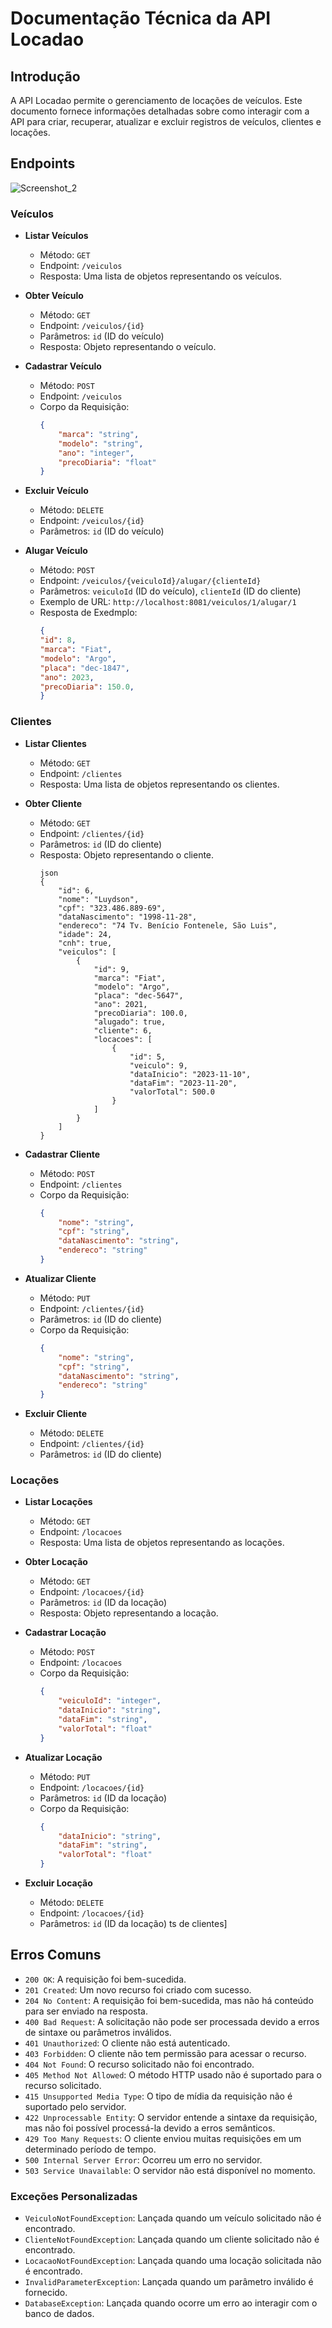 # Documentação Técnica da API Locadao

## Introdução

A API Locadao permite o gerenciamento de locações de veículos. 
Este documento fornece informações detalhadas sobre como interagir com a API para criar, recuperar, atualizar e excluir registros de veículos, clientes e locações.

## Endpoints
![Screenshot_2](https://github.com/jcr04/Locadao.java/assets/70778525/569b69f6-ad51-4f53-877f-e65dcb12eb58)

### Veículos

- **Listar Veículos**
  - Método: `GET`
  - Endpoint: `/veiculos`
  - Resposta: Uma lista de objetos representando os veículos.

- **Obter Veículo**
  - Método: `GET`
  - Endpoint: `/veiculos/{id}`
  - Parâmetros: `id` (ID do veículo)
  - Resposta: Objeto representando o veículo.

- **Cadastrar Veículo**
  - Método: `POST`
  - Endpoint: `/veiculos`
  - Corpo da Requisição: 
    ```json
    {
        "marca": "string",
        "modelo": "string",
        "ano": "integer",
        "precoDiaria": "float"
    }
    ```

- **Excluir Veículo**
  - Método: `DELETE`
  - Endpoint: `/veiculos/{id}`
  - Parâmetros: `id` (ID do veículo)

- **Alugar Veículo**
  - Método: `POST`
  - Endpoint: `/veiculos/{veiculoId}/alugar/{clienteId}`
  - Parâmetros: `veiculoId` (ID do veículo), `clienteId` (ID do cliente)
  - Exemplo de URL: `http://localhost:8081/veiculos/1/alugar/1`
  - Resposta de Exedmplo:
    ```json
    {
    "id": 8,
    "marca": "Fiat",
    "modelo": "Argo",
    "placa": "dec-1847",
    "ano": 2023,
    "precoDiaria": 150.0,
    }
    ```

### Clientes

- **Listar Clientes**
  - Método: `GET`
  - Endpoint: `/clientes`
  - Resposta: Uma lista de objetos representando os clientes.

- **Obter Cliente**
  - Método: `GET`
  - Endpoint: `/clientes/{id}`
  - Parâmetros: `id` (ID do cliente)
  - Resposta: Objeto representando o cliente.
    ```
    json
    {
        "id": 6,
        "nome": "Luydson",
        "cpf": "323.486.889-69",
        "dataNascimento": "1998-11-28",
        "endereco": "74 Tv. Benício Fontenele, São Luis",
        "idade": 24,
        "cnh": true,
        "veiculos": [
            {
                "id": 9,
                "marca": "Fiat",
                "modelo": "Argo",
                "placa": "dec-5647",
                "ano": 2021,
                "precoDiaria": 100.0,
                "alugado": true,
                "cliente": 6,
                "locacoes": [
                    {
                        "id": 5,
                        "veiculo": 9,
                        "dataInicio": "2023-11-10",
                        "dataFim": "2023-11-20",
                        "valorTotal": 500.0
                    }
                ]
            }
        ]
    }
    ```

- **Cadastrar Cliente**
  - Método: `POST`
  - Endpoint: `/clientes`
  - Corpo da Requisição: 
    ```json
    {
        "nome": "string",
        "cpf": "string",
        "dataNascimento": "string",
        "endereco": "string"
    }
    ```

- **Atualizar Cliente**
  - Método: `PUT`
  - Endpoint: `/clientes/{id}`
  - Parâmetros: `id` (ID do cliente)
  - Corpo da Requisição: 
    ```json
    {
        "nome": "string",
        "cpf": "string",
        "dataNascimento": "string",
        "endereco": "string"
    }
    ```

- **Excluir Cliente**
  - Método: `DELETE`
  - Endpoint: `/clientes/{id}`
  - Parâmetros: `id` (ID do cliente)


### Locações

- **Listar Locações**
  - Método: `GET`
  - Endpoint: `/locacoes`
  - Resposta: Uma lista de objetos representando as locações.

- **Obter Locação**
  - Método: `GET`
  - Endpoint: `/locacoes/{id}`
  - Parâmetros: `id` (ID da locação)
  - Resposta: Objeto representando a locação.

- **Cadastrar Locação**
  - Método: `POST`
  - Endpoint: `/locacoes`
  - Corpo da Requisição: 
    ```json
    {
        "veiculoId": "integer",
        "dataInicio": "string",
        "dataFim": "string",
        "valorTotal": "float"
    }
    ```

- **Atualizar Locação**
  - Método: `PUT`
  - Endpoint: `/locacoes/{id}`
  - Parâmetros: `id` (ID da locação)
  - Corpo da Requisição: 
    ```json
    {
        "dataInicio": "string",
        "dataFim": "string",
        "valorTotal": "float"
    }
    ```

- **Excluir Locação**
  - Método: `DELETE`
  - Endpoint: `/locacoes/{id}`
  - Parâmetros: `id` (ID da locação)
ts de clientes]

## Erros Comuns

- `200 OK`: A requisição foi bem-sucedida.
- `201 Created`: Um novo recurso foi criado com sucesso.
- `204 No Content`: A requisição foi bem-sucedida, mas não há conteúdo para ser enviado na resposta.
- `400 Bad Request`: A solicitação não pode ser processada devido a erros de sintaxe ou parâmetros inválidos.
- `401 Unauthorized`: O cliente não está autenticado.
- `403 Forbidden`: O cliente não tem permissão para acessar o recurso.
- `404 Not Found`: O recurso solicitado não foi encontrado.
- `405 Method Not Allowed`: O método HTTP usado não é suportado para o recurso solicitado.
- `415 Unsupported Media Type`: O tipo de mídia da requisição não é suportado pelo servidor.
- `422 Unprocessable Entity`: O servidor entende a sintaxe da requisição, mas não foi possível processá-la devido a erros semânticos.
- `429 Too Many Requests`: O cliente enviou muitas requisições em um determinado período de tempo.
- `500 Internal Server Error`: Ocorreu um erro no servidor.
- `503 Service Unavailable`: O servidor não está disponível no momento.

### Exceções Personalizadas

- `VeiculoNotFoundException`: Lançada quando um veículo solicitado não é encontrado.
- `ClienteNotFoundException`: Lançada quando um cliente solicitado não é encontrado.
- `LocacaoNotFoundException`: Lançada quando uma locação solicitada não é encontrado.
- `InvalidParameterException`: Lançada quando um parâmetro inválido é fornecido.
- `DatabaseException`: Lançada quando ocorre um erro ao interagir com o banco de dados.




